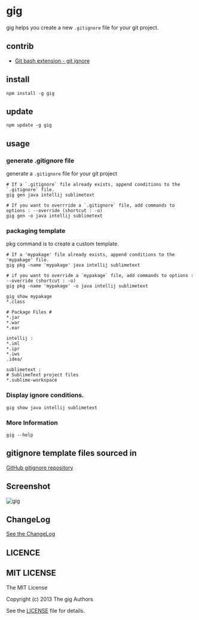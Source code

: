 # gig

gig helps you create a new `.gitignore` file for your git project.

## contrib
* [Git bash extension - git ignore](https://github.com/hackrslab/gig/tree/master/contrib/git-bash-ext)

## install

```
npm install -g gig 
```

## update

```
npm update -g gig
```

## usage

### generate .gitignore file

generate a `.gitignore` file for your git project

```
# If a `.gitignore` file already exists, append conditions to the `.gitignore` file.
gig gen java intellij sublimetext  

# If you want to overrride a `.gitignore` file, add commands to options : --override (shortcut : -o) 
gig gen -o java intellij sublimetext 

```

### packaging template

pkg command is to create a custom template. 

```
# If a 'mypakage' file already exists, append conditions to the 'mypakage' file.
gig pkg -name 'mypakage' java intellij sublimetext  

# if you want to override a `mypakage` file, add commands to options : --override (shortcut : -o) 
gig pkg -name 'mypakage' -o java intellij sublimetext  

gig show mypakage
*.class

# Package Files #
*.jar
*.war
*.ear

intellij :
*.iml
*.ipr
*.iws
.idea/

sublimetext :
# SublimeText project files
*.sublime-workspace
```

### Display ignore conditions.

```
gig show java intellij sublimetext  
```

### More Information

```
gig --help
```

## gitignore template files sourced in 

[GitHub gitignore repository](https://github.com/github/gitignore)

## Screenshot

![gig](https://raw.github.com/hackrslab/gig/master/screenshot.jpg)

## ChangeLog

[See the ChangeLog](https://github.com/hackrslab/gig/tree/master/ChangeLog)

## LICENCE

## MIT LICENSE

The MIT License

Copyright (c) 2013 The gig Authors

See the [LICENSE](https://github.com/hackrslab/gig/tree/master/LICENSE) file for details. 

